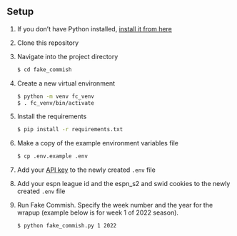 

## Setup

1. If you don’t have Python installed, [install it from here](https://www.python.org/downloads/)

2. Clone this repository

3. Navigate into the project directory

   ```bash
   $ cd fake_commish
   ```

4. Create a new virtual environment

   ```bash
   $ python -m venv fc_venv
   $ . fc_venv/bin/activate
   ```

5. Install the requirements

   ```bash
   $ pip install -r requirements.txt
   ```

6. Make a copy of the example environment variables file

   ```bash
   $ cp .env.example .env
   ```

7. Add your [API key](https://beta.openai.com/account/api-keys) to the newly created `.env` file

8. Add your espn league id and the espn_s2 and swid cookies to the newly created `.env` file

9. Run Fake Commish. Specify the week number and the year for the wrapup (example below is for week 1 of 2022 season).

   ```bash
   $ python fake_commish.py 1 2022
   ```


